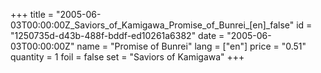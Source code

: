 +++
title = "2005-06-03T00:00:00Z_Saviors_of_Kamigawa_Promise_of_Bunrei_[en]_false"
id = "1250735d-d43b-488f-bddf-ed10261a6382"
date = "2005-06-03T00:00:00Z"
name = "Promise of Bunrei"
lang = ["en"]
price = "0.51"
quantity = 1
foil = false
set = "Saviors of Kamigawa"
+++
